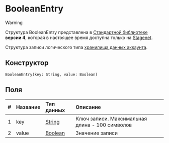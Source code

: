 # BooleanEntry

> [!WARNING]
> Структура BooleanEntry представлена в [Стандартной библиотеке](/ru/ride/script/standard-library.md) **версии 4**, которая в настоящее время доступна только на [Stagenet](/ru/blockchain/blockchain-network/stage-network.md).

Структура записи логического типа [хранилища данных аккаунта](/ru/blockchain/account/account-data-storage.md).

## Конструктор

```ride
BooleanEntry(key: String, value: Boolean)
```

## Поля

|   #   | Название | Тип данных | Описание |
| :--- | :--- | :--- | :--- |
| 1 | key | [String](/ru/ride/data-types/string.md) | Ключ записи. Максимальная длина - 100 символов |
| 2 | value| [Boolean](/ru/ride/data-types/boolean.md) | Значение записи |
